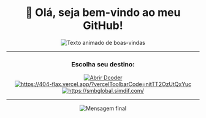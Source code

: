 <h1 align="center">
  👋 Olá, seja bem-vindo ao meu GitHub!
</h1>

<p align="center">
  <img src="https://readme-typing-svg.herokuapp.com?font=Fira+Code&size=22&duration=2000&pause=500&color=36BCF7&center=true&vCenter=true&width=450&lines=Aonde+vamos+agora%3F+%E2%80%A2%E2%80%A2%E2%80%A2;olá+sou+gabriel!!" alt="Texto animado de boas-vindas" />
</p>

---

<h3 align="center">Escolha seu destino:</h3>

<p align="center">
  <a href="https://code.dcoder.tech/profile/gabriel555" target="_blank">
    <img src="https://img.shields.io/badge/Dcoder-323330?style=for-the-badge&logo=dcoder&logoColor=F7DF1E" alt="Abrir Dcoder"/>
  </a>
  <a href="https://404-flax.vercel.app/?vercelToolbarCode=nitTT2OzUtQxYuc" target="_self">
    <img src="https://img.shields.io/badge/Projetos-28A745?style=for-the-badge&logo=github&logoColor=white" alt="https://404-flax.vercel.app/?vercelToolbarCode=nitTT2OzUtQxYuc"/>
  </a>
  <a href="https://smbglobal.simdif.com/" target="_self">
    <img src="https://img.shields.io/badge/Contato-007ACC?style=for-the-badge&logo=mail.ru&logoColor=white" alt="https://smbglobal.simdif.com/"/>
  </a>
</p>

---

<p align="center">
  <img src="https://readme-typing-svg.herokuapp.com?font=Fira+Code&size=20&duration=3000&pause=500&color=FF5733&center=true&vCenter=true&width=550&lines=não+esqueça+de+deixar+um+%E2%9D%A4!" alt="Mensagem final"/>
</p>
